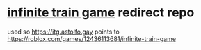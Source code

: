 # [infinite train game](https://roblox.com/games/12436113681/infinite-train-game) redirect repo

used so <https://itg.astolfo.gay> points to <https://roblox.com/games/12436113681/infinite-train-game>
